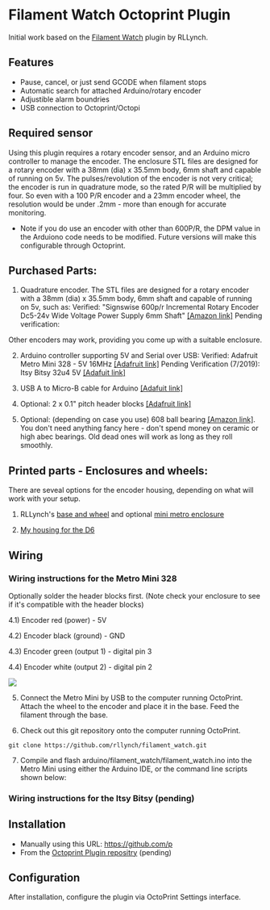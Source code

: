 # Filament Watch Octoprint Plugin

Initial work based on the [Filament Watch](https://github.com/rllynch/filament_watch) plugin by RLLynch.

## Features

* Pause, cancel, or just send GCODE when filament stops
* Automatic search for attached Arduino/rotary encoder
* Adjustible alarm boundries
* USB connection to Octoprint/Octopi

## Required sensor

Using this plugin requires a rotary encoder sensor, and an Arduino micro controller to manage the encoder. The enclosure STL files are designed for a rotary encoder with a 38mm (dia) x 35.5mm body, 6mm shaft and capable of running on 5v. The pulses/revolution of the encoder is not very critical; the encoder is run in quadrature mode, so the rated P/R will be multiplied by four. So even with a 100 P/R encoder and a 23mm encoder wheel, the resolution would be under .2mm - more than enough for accurate monitoring.

* Note if you do use an encoder with other than 600P/R, the DPM value in the Arduiono code needs to be modified. Future versions will make this configurable through Octoprint.



## Purchased Parts:

1) Quadrature encoder. The STL files are designed for a rotary encoder with a 38mm (dia) x 35.5mm body, 6mm shaft and capable of running on 5v, such as:
Verified: "Signswise 600p/r Incremental Rotary Encoder Dc5-24v Wide Voltage Power Supply 6mm Shaft" [[Amazon link]](http://www.amazon.com/gp/product/B00UTIFCVA?psc=1&redirect=true&ref_=oh_aui_detailpage_o09_s00)
  Pending verification: 
  
  Other encoders may work, providing you come up with a suitable enclosure.

2) Arduino controller supporting 5V and Serial over USB:
  Verified: Adafruit Metro Mini 328 - 5V 16MHz [[Adafruit link]](https://www.adafruit.com/product/2590)
  Pending Verification (7/2019): Itsy Bitsy 32u4 5V [[Adafuit link]](https://www.adafruit.com/product/3677)

3) USB A to Micro-B cable for Arduino [[Adafuit link]](https://www.adafruit.com/product/592)

4) Optional: 2 x 0.1" pitch header blocks [[Adafruit link]](https://www.adafruit.com/products/2142)

5) Optional: (depending on case you use) 608 ball bearing [[Amazon link]](https://www.amazon.com/Groove-Bearing-Bearings-Skateboard-Printer/dp/B07FGVFN6F). You don't need anything fancy here - don't spend money on ceramic or high abec bearings. Old dead ones will work as long as they roll smoothly.


## Printed parts - Enclosures and wheels:

There are seveal options for the encoder housing, depending on what will work with your setup.

1) RLLynch's [base and wheel](http://www.thingiverse.com/thing:936521) and optional [mini metro enclosure](http://www.thingiverse.com/thing:936519)

2) [My housing for the D6](https://www.thingiverse.com/thing:3746948)


## Wiring



### Wiring instructions for the Metro Mini 328
  Optionally solder the header blocks first.
  (Note check your enclosure to see if it's compatible with the header blocks)

4.1) Encoder red (power) - 5V

4.2) Encoder black (ground) - GND

4.3) Encoder green (output 1) - digital pin 3

4.4) Encoder white (output 2) - digital pin 2

![](https://github.com/rllynch/filament_watch/blob/master/images/metro_mini_328_wiring.jpg)

5) Connect the Metro Mini by USB to the computer running OctoPrint. Attach the wheel to the encoder and place it in the base. Feed the filament through the base.

6) Check out this git repository onto the computer running OctoPrint.

```
git clone https://github.com/rllynch/filament_watch.git
```

7) Compile and flash arduino/filament_watch/filament_watch.ino into the Metro Mini using either the Arduino IDE, or the command line scripts shown below:

### Wiring instructions for the Itsy Bitsy (pending)


## Installation

* Manually using this URL: https://github.com/p
* From the [Octoprint Plugin repositry](https://plugins.octoprint.org/) (pending) 

## Configuration

After installation, configure the plugin via OctoPrint Settings interface.
